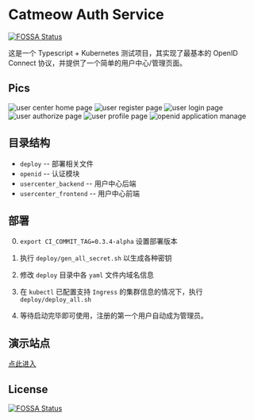 # Catmeow Auth Service
[![FOSSA Status](https://app.fossa.com/api/projects/git%2Bgithub.com%2Fstarcatmeow%2Fcatmeow-auth.svg?type=shield)](https://app.fossa.com/projects/git%2Bgithub.com%2Fstarcatmeow%2Fcatmeow-auth?ref=badge_shield)


这是一个 Typescript + Kubernetes 测试项目，其实现了最基本的 OpenID Connect 协议，并提供了一个简单的用户中心/管理页面。

## Pics

![user center home page](https://i.imgur.com/UQQzTX7.png)
![user register page](https://i.imgur.com/C5qjU15.png)
![user login page](https://i.imgur.com/tTQSC4L.png)
![user authorize page](https://i.imgur.com/FaKIrzX.png)
![user profile page](https://i.imgur.com/L7TMQZl.png)
![openid application manage](https://i.imgur.com/pG8nEZg.png)

## 目录结构

- `deploy` -- 部署相关文件
- `openid` -- 认证模块
- `usercenter_backend` -- 用户中心后端
- `usercenter_frontend` -- 用户中心前端

## 部署

0. `export CI_COMMIT_TAG=0.3.4-alpha` 设置部署版本

1. 执行 `deploy/gen_all_secret.sh` 以生成各种密钥

2. 修改 `deploy` 目录中各 `yaml` 文件内域名信息

3. 在 `kubectl` 已配置支持 `Ingress` 的集群信息的情况下，执行 `deploy/deploy_all.sh`

4. 等待启动完毕即可使用，注册的第一个用户自动成为管理员。

## 演示站点

[点此进入](https://usercenter.starcatmeow.cn/)

## License
[![FOSSA Status](https://app.fossa.com/api/projects/git%2Bgithub.com%2Fstarcatmeow%2Fcatmeow-auth.svg?type=large)](https://app.fossa.com/projects/git%2Bgithub.com%2Fstarcatmeow%2Fcatmeow-auth?ref=badge_large)
